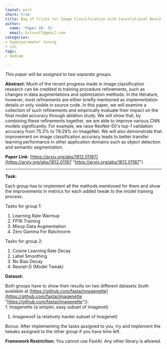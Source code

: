 ```yaml
---
layout: post
share: true
title: Bag of Tricks for Image Classification with Convolutional Neural Networks
author:
  name: 'Paper ID: 31'
  email: bitsnnfl@gmail.com
categories:
- hyperparameter tuning
- cnn
tags:
- medium

---
```

_This paper will be assigned to two separate groups._

**Abstract:** Much of the recent progress made in image classification research can be credited to training procedure refinements, such as changes in data augmentations and optimization methods. In the literature, however, most refinements are either briefly mentioned as implementation details or only visible in source code. In this paper, we will examine a collection of such refinements and empirically evaluate their impact on the final model accuracy through ablation study. We will show that, by combining these refinements together, we are able to improve various CNN models significantly. For example, we raise ResNet-50's top-1 validation accuracy from 75.3% to 79.29% on ImageNet. We will also demonstrate that improvement on image classification accuracy leads to better transfer learning performance in other application domains such as object detection and semantic segmentation.

**Paper Link**: [https://arxiv.org/abs/1812.01187](https://arxiv.org/abs/1812.01187 "https://arxiv.org/abs/1812.01187")

***

**Task:**

Each group has to implement all the methods mentioned for them and show the improvements in metrics for each added tweak to the model training process.

Tasks for group 1:

1. Learning Rate Warmup
2. FP16 Training
3. Mixup Data Augmentation
4. Zero Gamma For Batchnorm

Tasks for group 2:

1. Cosine Learning Rate Decay
2. Label Smoothing
3. No Bias Decay
4. Resnet-D (Model Tweak)

**Dataset:**

Both groups have to show their results on two different datasets (both available at [https://github.com/fastai/imagenette](https://github.com/fastai/imagenette "https://github.com/fastai/imagenette")):  
1\. Imagenette (a simpler, easy subset of Imagenet)

1. Imagewoof (a relatively harder subset of Imagenet)

Bonus: After implementing the tasks assigned to you, try and implement the tweaks assigned to the other group if you have time left.

**Framework Restriction:** You cannot use FastAI. Any other library is allowed.